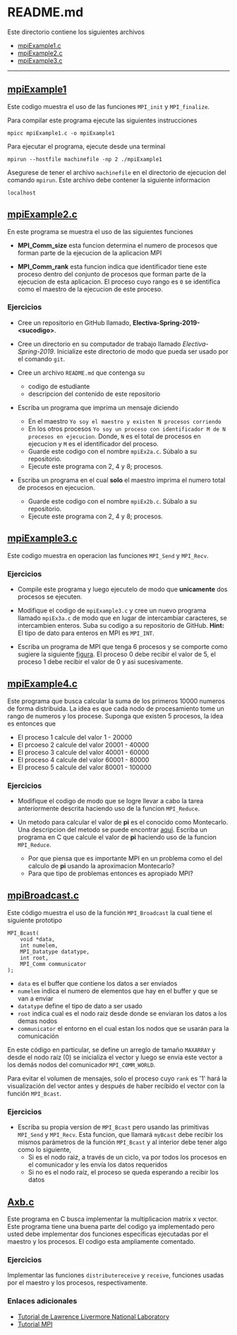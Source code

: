# README.md

Este directorio contiene los siguientes archivos

* [mpiExample1.c](#mpiExample1)
* [mpiExample2.c](#mpiExample2.c)
* [mpiExample3.c](#mpiExample3.c)

---

## [mpiExample1](mpiExample1.c)

Este codigo muestra el uso de las funciones `MPI_init` y  `MPI_finalize`.

Para compilar este programa ejecute las siguientes instrucciones

```
mpicc mpiExample1.c -o mpiExample1
```

Para ejecutar el programa, ejecute desde una terminal

```
mpirun --hostfile machinefile -np 2 ./mpiExample1
```

Asegurese de tener el archivo `machinefile` en el directorio de ejecucion del comando `mpirun`. 
Este archivo debe contener la siguiente informacion

```
localhost
```

## [mpiExample2.c](mpiExample2.c)

En este programa se muestra el uso de las siguientes funciones

* **MPI_Comm_size** esta funcion determina el numero de procesos que forman parte de la ejecucion de la aplicacion MPI

* **MPI_Comm_rank** esta funcion indica que identificador tiene este proceso dentro del conjunto de procesos que forman parte de la ejecucion de esta aplicacion.
El proceso cuyo rango es `0` se identifica como el maestro de la ejecucion de este proceso.

### Ejercicios

* Cree un repositorio en GitHub llamado, **Electiva-Spring-2019-&lt;sucodigo&gt;**.

* Cree un directorio en su computador de trabajo llamado *Electiva-Spring-2019*. 
Inicialize este directorio de modo que pueda ser usado por el comando `git`.

* Cree un archivo `README.md` que contenga su
	* codigo de estudiante
	* descripcion del contenido de este repositorio

* Escriba un programa que imprima un mensaje diciendo
	* En el maestro `Yo soy el maestro y existen N procesos corriendo`
	* En los otros procesos `Yo soy un proceso con identificador M de N procesos en ejecucion`. Donde, `N` es el total de procesos en ejecucion y `M` es el identificador del proceso.
	* Guarde este codigo con el nombre `mpiEx2a.c`. Súbalo a su repositorio.
	* Ejecute este programa con 2, 4 y 8; procesos.

* Escriba un programa en el cual **solo** el maestro imprima el numero total de procesos en ejecucion.
	* Guarde este codigo con el nombre `mpiEx2b.c`. Súbalo a su repositorio.
	* Ejecute este programa con 2, 4 y 8; procesos.

## [mpiExample3.c](mpiExample3.c)

Este codigo muestra en operacion las funciones `MPI_Send` y `MPI_Recv`.

### Ejercicios

* Compile este programa y luego ejecutelo de modo que **unicamente** dos procesos se ejecuten.

* Modifique el codigo de `mpiExample3.c` y cree un nuevo programa llamado `mpiEx3a.c` de modo que en lugar de intercambiar caracteres, se intercambien enteros. Suba su codigo a su repositorio de GitHub. 
**Hint:** El tipo de dato para enteros en MPI es `MPI_INT`.

* Escriba un programa de MPI que tenga 6 procesos y se comporte como sugiere la siguiente [figura](https://drive.google.com/file/d/0B7n65I8SStKXVlZWaThoWEpYMG8/view?usp=sharing). El proceso 0 debe recibir el valor de 5, el proceso 1 debe recibir el valor de 0 y asi sucesivamente.

## [mpiExample4.c](mpiExample4.c)

Este programa que busca calcular la suma de los primeros 10000 numeros de forma distribuida. 
La idea es que cada nodo de procesamiento tome un rango de numeros y los procese. 
Suponga que existen 5 procesos, la idea es entonces que

* El proceso 1 calcule del valor 1 - 20000
* El prcoeso 2 calcule del valor 20001 - 40000
* El proceso 3 calcule del valor 40001 - 60000
* El proceso 4 calcule del valor 60001 - 80000
* El proceso 5 calcule del valor 80001 - 100000


### Ejercicios

* Modifique el codigo de modo que se logre llevar a cabo la tarea anteriormente descrita haciendo uso de la funcion `MPI_Reduce`.

* Un metodo para calcular el valor de **pi** es el conocido como Montecarlo. 
Una descripcion del metodo se puede encontrar [aqui](https://helloacm.com/cc-coding-exercise-finding-approximation-of-pi-using-monto-carlo-algorithm/). 
Escriba un programa en C que calcule el valor de **pi** haciendo uso de la funcion `MPI_Reduce`. 

	* Por que piensa que es importante MPI en un problema como el del calculo de **pi** usando la aproximacion Montecarlo?
	* Para que tipo de problemas entonces es apropiado MPI?

## [mpiBroadcast.c](mpiBroadcast.c)

Este código muestra el uso de la función `MPI_Broadcast` la cual tiene el siguiente prototipo

```
MPI_Bcast(
	void *data,
	int numelem,
	MPI_Datatype datatype,
	int root,
	MPI_Comm communicator
);
```

* `data` es el buffer que contiene los datos a ser enviados
* `numelem` indica el numero de elementos que hay en el buffer y que se van a enviar
* `datatype` define el tipo de dato a ser usado
* `root` indica cual es el nodo raiz desde donde se enviaran los datos a los demas nodos
* `communicator` el entorno en el cual estan los nodos que se usarán para la comunicación

En este código en particular, se define un arreglo de tamaño `MAXARRAY` y desde el nodo raíz (0) se inicializa el vector y luego se envía este vector a los demás nodos del comunicador `MPI_COMM_WORLD`.

Para evitar el volumen de mensajes, solo el proceso cuyo `rank` es '1' hará la visualización del vector antes y después de haber recibido el vector con la función `MPI_Bcast`.

### Ejercicios

* Escriba su propia version de `MPI_Bcast` pero usando las primitivas `MPI_Send` y `MPI_Recv`. Esta funcion, que llamará `myBcast` debe recibir los mismos parámetros de la función `MPI_Bcast` y al interior debe tener algo como lo siguiente,
	* Si es el nodo raiz, a través de un ciclo, va por todos los procesos en el comunicador y les envía los datos requeridos
	* Si no es el nodo raíz, el proceso se queda esperando a recibir los datos


## [Axb.c](Axb.c)

Este programa en C busca implementar la multiplicacion matrix x vector. 
Este programa tiene una buena parte del codigo ya implementado pero usted debe 
implementar dos funciones especificas ejecutadas por el maestro y los procesos. 
El codigo esta ampliamente comentado.

### Ejercicios

Implementar las funciones `distributereceive` y `receive`, funciones usadas por el maestro y los procesos, respectivamente.

### Enlaces adicionales

- [Tutorial de Lawrence Livermore National Laboratory](https://computing.llnl.gov/tutorials/mpi/)
- [Tutorial MPI](http://mpitutorial.com/tutorials/)
